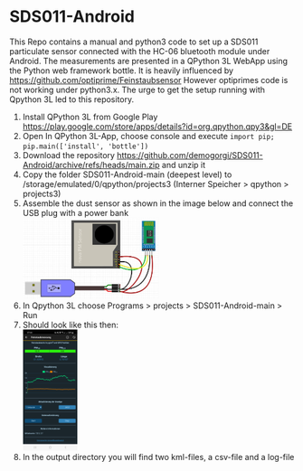 # SDS011-Android
This Repo contains a manual and python3 code to set up a SDS011 particulate sensor connected with the HC-06 bluetooth module under Android. The measurements are presented in a QPython 3L WebApp using the Python web framework bottle. It is heavily influenced by https://github.com/optiprime/Feinstaubsensor However optiprimes code is not working under python3.x. The urge to get the setup running with Qpython 3L led to this repository.

1. Install QPython 3L from Google Play https://play.google.com/store/apps/details?id=org.qpython.qpy3&gl=DE
2. Open In QPython 3L-App, choose console and execute
``import pip; pip.main(['install', 'bottle'])``
3. Download the repository https://github.com/demogorgi/SDS011-Android/archive/refs/heads/main.zip and unzip it
4. Copy the folder SDS011-Android-main (deepest level) to /storage/emulated/0/qpython/projects3 (Interner Speicher > qpython > projects3)
5. Assemble the dust sensor as shown in the image below and connect the USB plug with a power bank
   <div><img src="https://github.com/demogorgi/SDS011-Android/blob/main/Wiring.jpg" width=50% alt=Wiring"></div>
7. In Qpython 3L choose Programs > projects > SDS011-Android-main > Run
8. Should look like this then: <div><img src="https://github.com/demogorgi/SDS011-Android/blob/main/Screenshot_QPython%203L.jpg" width=20% alt="Screenshot WebApp"></div>
9. In the output directory you will find two kml-files, a csv-file and a log-file
